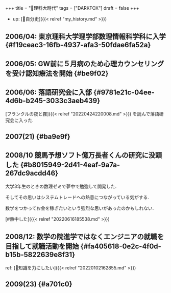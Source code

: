 +++
title = "🦊理科大時代"
tags = ["DARKFOX"]
draft = false
+++

-   up: [🦊自分史]({{< relref "my_history.md" >}})


## 2006/04: 東京理科大学理学部数理情報科学科に入学 {#f19ceac3-16fb-4937-afa3-50fdae6fa52a}


## 2006/05: GW前に５月病のため心理カウンセリングを受け認知療法を開始 {#be9f02}


## 2006/06: 落語研究会に入部 {#9781e21c-04ee-4d6b-b245-3033c3aeb439}

[フランクルの夜と霧]({{< relref "20220424220008.md" >}}) を読んで落語研究会に入った.


## 2007(21) {#ba9e9f}


## 2008/10 競馬予想ソフト億万長者くんの研究に没頭した {#b8015949-2d41-4eaf-9a7a-267dc9acdd46}

大学3年生のときの数理ゼミで夢中で勉強して開発した.

そしてその思いはシステムトレードへの熱意につながっている気がする.

数学をつかってお金を稼ぎたいという強烈な思いがあったのかもしれない.

[#熱中した]({{< relref "20220616185538.md" >}})


## 2008/12: 数学の院進学ではなくエンジニアの就職を目指して就職活動を開始 {#fa405618-0e2c-4f0d-b15b-5822639e8f31}

ref: [🦊知識を力にしたい]({{< relref "20220102162855.md" >}})


## 2009(23) {#a701c0}
